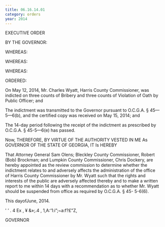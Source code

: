 ```yaml
---
title: 06.16.14.01
category: orders
year: 2014
---
```

 

EXECUTIVE ORDER

BY THE GOVERNOR:

WHEREAS:

WHEREAS:

WHEREAS:

ORDERED:

On May 12, 2014, Mr. Charles Wyatt, Harris County Commissioner, was
indicted on three counts of Bribery and three counts of Violation of Oath
by Public Officer; and

The indictment was transmitted to the Governor pursuant to O.C.G.A. §
45—5—6(b), and the certified copy was received on May 15, 2014; and

The 14-day period following the receipt of the indictment as prescribed by
O.C.G.A. § 45-5—6(e) has passed.

Now, THEREFORE, BY VIRTUE OF THE AUTHORITY VESTED IN ME As
GOVERNOR OF THE STATE OF GEORGIA, IT Is HEREBY

That Attorney General Sam Olens; Bleckley County Commissioner, Robert
(Bob) Brockman; and Lumpkin County Commissioner, Chris Dockery, are
hereby appointed as the review commission to determine whether the
indictment relates to and adversely affects the administration of the office
of Harris County Commissioner by Mr. Wyatt such that the rights and
interests of the public are adversely affected thereby and to make a
written report to me within 14 days with a recommendation as to whether
Mr. Wyatt should be suspended from office as required by O.C.G.A. § 45-
5-6(6).

This  dayofJune, 2014.

' ’ . 4 Ex ,
¥ &»;.4 , 1,A:‘1:i”;~a:f?£"Z,

GOVERNOR


